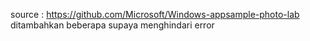 source : https://github.com/Microsoft/Windows-appsample-photo-lab
ditambahkan beberapa supaya menghindari error
